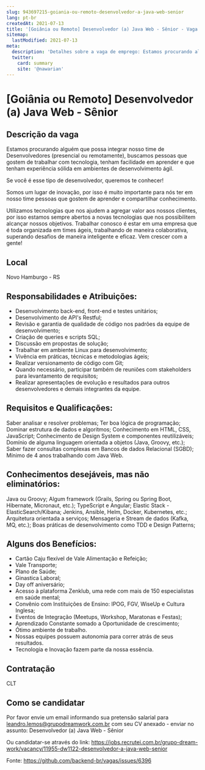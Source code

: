 ```yaml
---
slug: 943697215-goiania-ou-remoto-desenvolvedor-a-java-web-senior
lang: pt-br
createdAt: 2021-07-13
title: '[Goiânia ou Remoto] Desenvolvedor (a) Java Web - Sênior - Vaga de Emprego'
sitemap:
  lastModified: 2021-07-13
meta:
  description: 'Detalhes sobre a vaga de emprego: Estamos procurando alguém que possa integrar nosso time de Desenvolvedores (presencial ou remotamente), buscamos pessoas que gostem de trabalhar com tecnologia, tenham facilidade em aprender e que tenham experiência sólida em ambientes de desenvolvimento ágil. Se você é esse tipo de desenvolvedor, queremos te conhecer!  Somos um lugar de inovação, por isso é muito importante para nós ter em nosso time pessoas que gostem de aprender e compartilhar conhecimento. Utilizamos tecnologias que nos ajudem a agregar valor aos nossos clientes, por isso estamos sempre abertos a novas tecnologias que nos possibilitem alcançar nossos objetivos. Trabalhar conosco é estar em uma empresa que é toda organizada em times ágeis, trabalhando de maneira colaborativa, superando desafios de maneira inteligente e eficaz. Vem crescer com a gente!'
  twitter:
    card: summary
    site: '@nawarian'
---
```


# [Goiânia ou Remoto] Desenvolvedor (a) Java Web - Sênior

## Descrição da vaga
Estamos procurando alguém que possa integrar nosso time de Desenvolvedores (presencial ou remotamente), buscamos pessoas que gostem de trabalhar com tecnologia, tenham facilidade em aprender e que tenham experiência sólida em ambientes de desenvolvimento ágil.

Se você é esse tipo de desenvolvedor, queremos te conhecer!


Somos um lugar de inovação, por isso é muito importante para nós ter em nosso time pessoas que gostem de aprender e compartilhar conhecimento.

Utilizamos tecnologias que nos ajudem a agregar valor aos nossos clientes, por isso estamos sempre
abertos a novas tecnologias que nos possibilitem alcançar nossos objetivos.
Trabalhar conosco é estar em uma empresa que é toda organizada em times ágeis, trabalhando de maneira colaborativa, superando desafios de maneira inteligente e eficaz.
Vem crescer com a gente!

## Local
Novo Hamburgo - RS

## Responsabilidades e Atribuições:

- Desenvolvimento back-end, front-end e testes unitários;
- Desenvolvimento de API's Restful;
- Revisão e garantia de qualidade de código nos padrões da equipe de desenvolvimento;
- Criação de queries e scripts SQL;
- Discussão em propostas de solução;
- Trabalhar em ambiente Linux para desenvolvimento;
- Vivência em práticas, técnicas e metodologias ágeis;
- Realizar versionamento de código com Git;
- Quando necessário, participar também de reuniões com stakeholders para levantamento de requisitos;
- Realizar apresentações de evolução e resultados para outros desenvolvedores e demais integrantes da equipe.

## Requisitos e Qualificações:

Saber analisar e resolver problemas;
Ter boa lógica de programação;
Dominar estrutura de dados e algoritmos;
Conhecimento em HTML, CSS, JavaScript;
Conhecimento de Design System e componentes reutilizáveis;
Domínio de alguma linguagem orientada a objetos (Java, Groovy, etc.);
Saber fazer consultas complexas em Bancos de dados Relacional (SGBD);
Mínimo de 4 anos trabalhando com Java Web.

## Conhecimentos desejáveis, mas não eliminatórios:

Java ou Groovy;
Algum framework (Grails, Spring ou Spring Boot, Hibernate, Micronaut, etc.);
TypeScript e Angular;
Elastic Stack - ElasticSearch/Kibana;
Jenkins, Ansible, Helm, Docker, Kubernetes, etc.;
Arquitetura orientada a serviços;
Mensageria e Stream de dados (Kafka, MQ, etc.);
Boas práticas de desenvolvimento como TDD e Design Patterns;

## Alguns dos Benefícios:

- Cartão Caju flexível de Vale Alimentação e Refeição;
- Vale Transporte;
- Plano de Saúde;
- Ginastica Laboral;
- Day off aniversário;
- Acesso à plataforma Zenklub, uma rede com mais de 150 especialistas em saúde mental;
- Convênio com Instituições de Ensino: IPOG, FGV, WiseUp e Cultura Inglesa;
- Eventos de Integração (Meetups, Workshop, Maratonas e Festas);
- Aprendizado Constante somado a Oportunidade de crescimento;
- Ótimo ambiente de trabalho.
- Nossas equipes possuem autonomia para correr atrás de seus resultados.
- Tecnologia e Inovação fazem parte da nossa essência.

## Contratação
CLT

## Como se candidatar
Por favor envie um email informando sua pretensão salarial para leandro.lemos@grupodreamwork.com.br com seu CV anexado - enviar no assunto: Desenvolvedor (a) Java Web - Sênior

Ou candidatar-se através do link: https://jobs.recrutei.com.br/grupo-dream-work/vacancy/11955-dw1122-desenvolvedor-a-java-web-senior

Fonte: https://github.com/backend-br/vagas/issues/6396